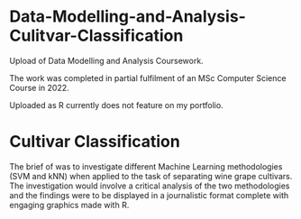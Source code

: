 # Data-Modelling-and-Analysis-Culitvar-Classification
Upload of Data Modelling and Analysis Coursework.

The work was completed in partial fulfilment of an MSc Computer Science Course in 2022.

Uploaded as R currently does not feature on my portfolio. 

# Cultivar Classification
The brief of was to investigate different Machine Learning methodologies (SVM and kNN) when applied to the task of separating wine grape cultivars.
The investigation would involve a critical analysis of the two methodologies and the findings were to be displayed in a journalistic format complete with engaging graphics made with R.
